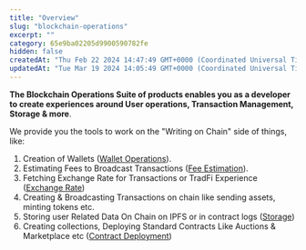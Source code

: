 ```yaml
---
title: "Overview"
slug: "blockchain-operations"
excerpt: ""
category: 65e9ba02205d9900590782fe
hidden: false
createdAt: "Thu Feb 22 2024 14:47:49 GMT+0000 (Coordinated Universal Time)"
updatedAt: "Tue Mar 19 2024 14:05:49 GMT+0000 (Coordinated Universal Time)"
---
```

**The Blockchain Operations Suite of products enables you as a developer to create experiences around User operations, Transaction Management, Storage & more**.

We provide you the tools to work on the "Writing on Chain" side of things, like: 

1. Creation of Wallets ([Wallet Operations](/docs/wallet-operations)).
2. Estimating Fees to Broadcast Transactions ([Fee Estimation](/docs/fee-estimation)).
3. Fetching Exchange Rate for Transactions or TradFi Experience ([Exchange Rate](/docs/exchange-rate))
4. Creating & Broadcasting Transactions on chain like sending assets, minting tokens etc.
5. Storing user Related Data On Chain on IPFS or in contract logs ([Storage](/docs/storage))
6. Creating collections, Deploying Standard Contracts Like Auctions & Marketplace etc ([Contract Deployment](/docs/contract-deployment))
